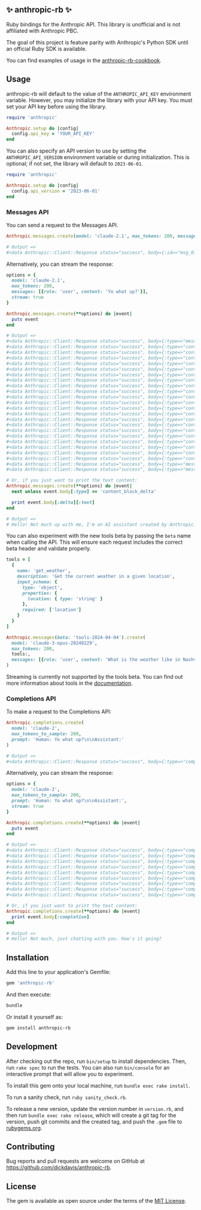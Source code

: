 ## ✨ anthropic-rb ✨

Ruby bindings for the Anthropic API. This library is unofficial and is not affiliated with Anthropic PBC.

The goal of this project is feature parity with Anthropic's Python SDK until an official Ruby SDK is available.

You can find examples of usage in the [anthropic-rb-cookbook](https://github.com/dickdavis/anthropic-rb-cookbook/).

## Usage

anthropic-rb will default to the value of the `ANTHROPIC_API_KEY` environment variable. However, you may initialize the library with your API key. You must set your API key before using the library.

```ruby
require 'anthropic'

Anthropic.setup do |config|
  config.api_key = 'YOUR_API_KEY'
end
```

You can also specify an API version to use by setting the `ANTHROPIC_API_VERSION` environment variable or during initialization. This is optional; if not set, the library will default to `2023-06-01`.

```ruby
require 'anthropic'

Anthropic.setup do |config|
  config.api_version = '2023-06-01'
end
```

### Messages API

You can send a request to the Messages API.

```ruby
Anthropic.messages.create(model: 'claude-2.1', max_tokens: 200, messages: [{role: 'user', content: 'Yo what up?'}])

# Output =>
#<data Anthropic::Client::Response status="success", body={:id=>"msg_01UqHiw6oFLjMYiLV8hkXsrR", :type=>"message", :role=>"assistant", :model=>"claude-2.1", :content=>[{:type=>"text", :text=>"Hello! Not much up with me, just chatting with you. How's it going?"}], :stop_reason=>"end_turn", :stop_sequence=>nil, :usage=>{:input_tokens=>13, :output_tokens=>22}}>
```

Alternatively, you can stream the response:

```ruby
options = {
  model: 'claude-2.1',
  max_tokens: 200,
  messages: [{role: 'user', content: 'Yo what up?'}],
  stream: true
}

Anthropic.messages.create(**options) do |event|
  puts event
end

# Output =>
#<data Anthropic::Client::Response status="success", body={:type=>"message_start", :message=>{:id=>"msg_01EsYcQkBJrHrtgpY5ZcLzvf", :type=>"message", :role=>"assistant", :model=>"claude-2.1", :content=>[], :stop_reason=>nil, :stop_sequence=>nil, :usage=>{:input_tokens=>13, :output_tokens=>1}}}>
#<data Anthropic::Client::Response status="success", body={:type=>"content_block_start", :index=>0, :content_block=>{:type=>"text", :text=>""}}>
#<data Anthropic::Client::Response status="success", body={:type=>"content_block_delta", :index=>0, :delta=>{:type=>"text_delta", :text=>"Hello"}}>
#<data Anthropic::Client::Response status="success", body={:type=>"content_block_delta", :index=>0, :delta=>{:type=>"text_delta", :text=>"!"}}>
#<data Anthropic::Client::Response status="success", body={:type=>"content_block_delta", :index=>0, :delta=>{:type=>"text_delta", :text=>" Not"}}>
#<data Anthropic::Client::Response status="success", body={:type=>"content_block_delta", :index=>0, :delta=>{:type=>"text_delta", :text=>" much"}}>
#<data Anthropic::Client::Response status="success", body={:type=>"content_block_delta", :index=>0, :delta=>{:type=>"text_delta", :text=>" up"}}>
#<data Anthropic::Client::Response status="success", body={:type=>"content_block_delta", :index=>0, :delta=>{:type=>"text_delta", :text=>" with"}}>
#<data Anthropic::Client::Response status="success", body={:type=>"content_block_delta", :index=>0, :delta=>{:type=>"text_delta", :text=>" me"}}>
#<data Anthropic::Client::Response status="success", body={:type=>"content_block_delta", :index=>0, :delta=>{:type=>"text_delta", :text=>","}}>
#<data Anthropic::Client::Response status="success", body={:type=>"content_block_delta", :index=>0, :delta=>{:type=>"text_delta", :text=>" I"}}>
#<data Anthropic::Client::Response status="success", body={:type=>"content_block_delta", :index=>0, :delta=>{:type=>"text_delta", :text=>"'m"}}>
#<data Anthropic::Client::Response status="success", body={:type=>"content_block_delta", :index=>0, :delta=>{:type=>"text_delta", :text=>" an"}}>
#<data Anthropic::Client::Response status="success", body={:type=>"content_block_delta", :index=>0, :delta=>{:type=>"text_delta", :text=>" AI"}}>
#<data Anthropic::Client::Response status="success", body={:type=>"content_block_delta", :index=>0, :delta=>{:type=>"text_delta", :text=>" assistant"}}>
#<data Anthropic::Client::Response status="success", body={:type=>"content_block_delta", :index=>0, :delta=>{:type=>"text_delta", :text=>" create"}}>
#<data Anthropic::Client::Response status="success", body={:type=>"content_block_delta", :index=>0, :delta=>{:type=>"text_delta", :text=>"d by"}}>
#<data Anthropic::Client::Response status="success", body={:type=>"content_block_delta", :index=>0, :delta=>{:type=>"text_delta", :text=>" An"}}>
#<data Anthropic::Client::Response status="success", body={:type=>"content_block_delta", :index=>0, :delta=>{:type=>"text_delta", :text=>"throp"}}>
#<data Anthropic::Client::Response status="success", body={:type=>"content_block_delta", :index=>0, :delta=>{:type=>"text_delta", :text=>"ic"}}>
#<data Anthropic::Client::Response status="success", body={:type=>"content_block_delta", :index=>0, :delta=>{:type=>"text_delta", :text=>"."}}>
#<data Anthropic::Client::Response status="success", body={:type=>"content_block_stop", :index=>0}>
#<data Anthropic::Client::Response status="success", body={:type=>"message_delta", :delta=>{:stop_reason=>"end_turn", :stop_sequence=>nil}, :usage=>{:output_tokens=>23}}>
#<data Anthropic::Client::Response status="success", body={:type=>"message_stop"}>

# Or, if you just want to print the text content:
Anthropic.messages.create(**options) do |event|
  next unless event.body[:type] == 'content_block_delta'

  print event.body[:delta][:text]
end

# Output =>
# Hello! Not much up with me, I'm an AI assistant created by Anthropic.
```

You can also experiment with the new tools beta by passing the `beta` name when calling the API. This will ensure each request includes the correct beta header and validate properly.

```ruby
tools = [
  {
    name: 'get_weather',
    description: 'Get the current weather in a given location',
    input_schema: {
      type: 'object',
      properties: {
        location: { type: 'string' }
      },
      required: ['location']
    }
  }
]

Anthropic.messages(beta: 'tools-2024-04-04').create(
  model: 'claude-3-opus-20240229',
  max_tokens: 200,
  tools:,
  messages: [{role: 'user', content: 'What is the weather like in Nashville?'}]
)
```

Streaming is currently not supported by the tools beta. You can find out more information about tools in the [documentation](https://docs.anthropic.com/claude/docs/tool-use).

### Completions API

To make a request to the Completions API:

```ruby
Anthropic.completions.create(
  model: 'claude-2',
  max_tokens_to_sample: 200,
  prompt: 'Human: Yo what up?\n\nAssistant:'
)

# Output =>
#<data Anthropic::Client::Response status="success", body={:type=>"completion", :id=>"compl_01Y9ptPR7xGHaH9rC3ffJExU", :completion=>" Hello! Not much going on here. How about you?", :stop_reason=>"stop_sequence", :model=>"claude-2.1", :stop=>"\n\nHuman:", :log_id=>"compl_01Y9ptPR7xGHaH9rC3ffJExU"}>
```

Alternatively, you can stream the response:

```ruby
options = {
  model: 'claude-2',
  max_tokens_to_sample: 200,
  prompt: 'Human: Yo what up?\n\nAssistant:',
  stream: true
}

Anthropic.completions.create(**options) do |event|
  puts event
end

# Output =>
#<data Anthropic::Client::Response status="success", body={:type=>"completion", :id=>"compl_015AktggW7tcM4w11YpkuMbP", :completion=>" Hello", :stop_reason=>nil, :model=>"claude-2.1", :stop=>nil, :log_id=>"compl_015AktggW7tcM4w11YpkuMbP"}>
#<data Anthropic::Client::Response status="success", body={:type=>"completion", :id=>"compl_015AktggW7tcM4w11YpkuMbP", :completion=>"!", :stop_reason=>nil, :model=>"claude-2.1", :stop=>nil, :log_id=>"compl_015AktggW7tcM4w11YpkuMbP"}>
#<data Anthropic::Client::Response status="success", body={:type=>"completion", :id=>"compl_015AktggW7tcM4w11YpkuMbP", :completion=>" Not", :stop_reason=>nil, :model=>"claude-2.1", :stop=>nil, :log_id=>"compl_015AktggW7tcM4w11YpkuMbP"}>
#<data Anthropic::Client::Response status="success", body={:type=>"completion", :id=>"compl_015AktggW7tcM4w11YpkuMbP", :completion=>" much", :stop_reason=>nil, :model=>"claude-2.1", :stop=>nil, :log_id=>"compl_015AktggW7tcM4w11YpkuMbP"}>
#<data Anthropic::Client::Response status="success", body={:type=>"completion", :id=>"compl_015AktggW7tcM4w11YpkuMbP", :completion=>" going", :stop_reason=>nil, :model=>"claude-2.1", :stop=>nil, :log_id=>"compl_015AktggW7tcM4w11YpkuMbP"}>
#<data Anthropic::Client::Response status="success", body={:type=>"completion", :id=>"compl_015AktggW7tcM4w11YpkuMbP", :completion=>" on", :stop_reason=>nil, :model=>"claude-2.1", :stop=>nil, :log_id=>"compl_015AktggW7tcM4w11YpkuMbP"}>
#<data Anthropic::Client::Response status="success", body={:type=>"completion", :id=>"compl_015AktggW7tcM4w11YpkuMbP", :completion=>" here", :stop_reason=>nil, :model=>"claude-2.1", :stop=>nil, :log_id=>"compl_015AktggW7tcM4w11YpkuMbP"}>
#<data Anthropic::Client::Response status="success", body={:type=>"completion", :id=>"compl_015AktggW7tcM4w11YpkuMbP", :completion=>".", :stop_reason=>nil, :model=>"claude-2.1", :stop=>nil, :log_id=>"compl_015AktggW7tcM4w11YpkuMbP"}>
#<data Anthropic::Client::Response status="success", body={:type=>"completion", :id=>"compl_015AktggW7tcM4w11YpkuMbP", :completion=>"", :stop_reason=>"stop_sequence", :model=>"claude-2.1", :stop=>"\n\nHuman:", :log_id=>"compl_015AktggW7tcM4w11YpkuMbP"}>

# Or, if you just want to print the text content:
Anthropic.completions.create(**options) do |event|
  print event.body[:completion]
end

# Output =>
# Hello! Not much, just chatting with you. How's it going?
```

## Installation

Add this line to your application's Gemfile:

```ruby
gem 'anthropic-rb'
```

And then execute:

```bash
bundle
```

Or install it yourself as:

```bash
gem install anthropic-rb
```

## Development

After checking out the repo, run `bin/setup` to install dependencies. Then, run `rake spec` to run the tests. You can also run `bin/console` for an interactive prompt that will allow you to experiment.

To install this gem onto your local machine, run `bundle exec rake install`.

To run a sanity check, run `ruby sanity_check.rb`.

To release a new version, update the version number in `version.rb`, and then run `bundle exec rake release`, which will create a git tag for the version, push git commits and the created tag, and push the `.gem` file to [rubygems.org](https://rubygems.org).

## Contributing

Bug reports and pull requests are welcome on GitHub at https://github.com/dickdavis/anthropic-rb.

## License

The gem is available as open source under the terms of the [MIT License](https://opensource.org/licenses/MIT).

